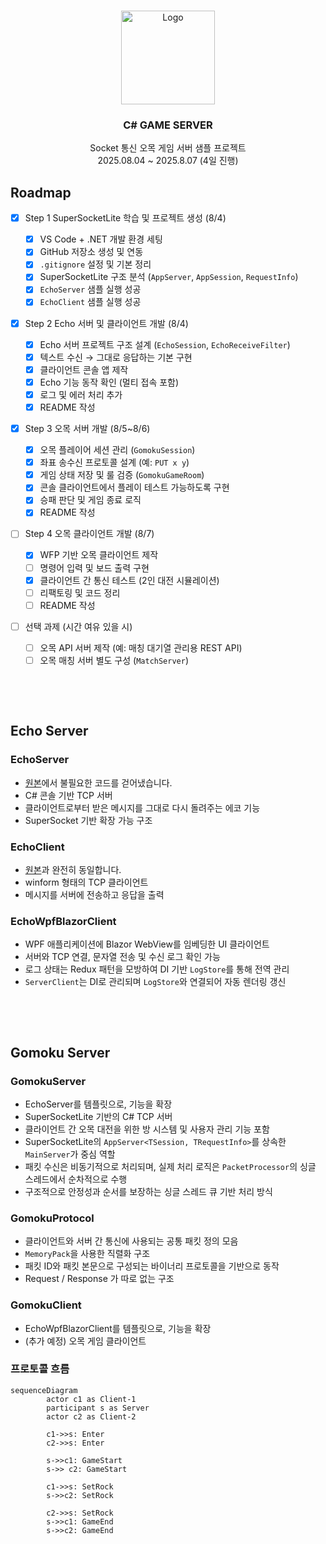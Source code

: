 <a id="readme-top"></a>



<!-- PROJECT LOGO -->
<br />
<div align="center">
  <img alt="Logo" width="150" src="https://github.com/user-attachments/assets/f9a7b92e-b45e-494f-8761-705f23632c92" />
  <h3 align="center">C# GAME SERVER</h3>
  <p align="center">
    Socket 통신 오목 게임 서버 샘플 프로젝트<br>
    2025.08.04 ~ 2025.8.07 (4일 진행)
  </p>
</div>


<a id="roadmap"></a>

## Roadmap

- [x] Step 1 SuperSocketLite 학습 및 프로젝트 생성 (8/4)

  - [x] VS Code + .NET 개발 환경 세팅
  - [x] GitHub 저장소 생성 및 연동
  - [x] `.gitignore` 설정 및 기본 정리
  - [x] SuperSocketLite 구조 분석 (`AppServer`, `AppSession`, `RequestInfo`)
  - [x] `EchoServer` 샘플 실행 성공
  - [x] `EchoClient` 샘플 실행 성공

- [x] Step 2 Echo 서버 및 클라이언트 개발 (8/4)

  - [x] Echo 서버 프로젝트 구조 설계 (`EchoSession`, `EchoReceiveFilter`)
  - [x] 텍스트 수신 → 그대로 응답하는 기본 구현
  - [x] 클라이언트 콘솔 앱 제작
  - [x] Echo 기능 동작 확인 (멀티 접속 포함)
  - [x] 로그 및 에러 처리 추가
  - [x] README 작성

- [x] Step 3 오목 서버 개발 (8/5~8/6)

  - [x] 오목 플레이어 세션 관리 (`GomokuSession`)
  - [x] 좌표 송수신 프로토콜 설계 (예: `PUT x y`)
  - [x] 게임 상태 저장 및 룰 검증 (`GomokuGameRoom`)
  - [x] 콘솔 클라이언트에서 플레이 테스트 가능하도록 구현
  - [x] 승패 판단 및 게임 종료 로직
  - [x] README 작성

- [ ] Step 4 오목 클라이언트 개발 (8/7)

  - [x] WFP 기반 오목 클라이언트 제작
  - [ ] 명령어 입력 및 보드 출력 구현
  - [x] 클라이언트 간 통신 테스트 (2인 대전 시뮬레이션)
  - [ ] 리팩토링 및 코드 정리
  - [ ] README 작성

- [ ] 선택 과제 (시간 여유 있을 시)

  - [ ] 오목 API 서버 제작 (예: 매칭 대기열 관리용 REST API)
  - [ ] 오목 매칭 서버 별도 구성 (`MatchServer`)

<!-- force spacing --> <p>&nbsp</p> <p>&nbsp</p> 
     
<a id="echo-server"></a>

## Echo Server

### EchoServer
- [원본](https://github.com/jacking75/dotnetconf_2023_SuperSocketLite_handson/tree/main/EchoServer)에서 불필요한 코드를 걷어냈습니다.
- C# 콘솔 기반 TCP 서버
- 클라이언트로부터 받은 메시지를 그대로 다시 돌려주는 에코 기능
- SuperSocket 기반 확장 가능 구조

### EchoClient
- [원본](https://github.com/jacking75/dotnetconf_2023_SuperSocketLite_handson/tree/main/EchoClient)과 완전히 동일합니다.
- winform 형태의 TCP 클라이언트
- 메시지를 서버에 전송하고 응답을 출력

### EchoWpfBlazorClient
- WPF 애플리케이션에 Blazor WebView를 임베딩한 UI 클라이언트
- 서버와 TCP 연결, 문자열 전송 및 수신 로그 확인 가능
- 로그 상태는 Redux 패턴을 모방하여 DI 기반 `LogStore`를 통해 전역 관리
- `ServerClient`는 DI로 관리되며 `LogStore`와 연결되어 자동 렌더링 갱신

<!-- force spacing --> <p>&nbsp</p> <p>&nbsp</p> 
     
<a id="gomoku-server"></a>

## Gomoku Server

### GomokuServer
- EchoServer를 템플릿으로, 기능을 확장
- SuperSocketLite 기반의 C# TCP 서버
- 클라이언트 간 오목 대전을 위한 방 시스템 및 사용자 관리 기능 포함
- SuperSocketLite의 `AppServer<TSession, TRequestInfo>`를 상속한 `MainServer`가 중심 역할
- 패킷 수신은 비동기적으로 처리되며, 실제 처리 로직은 `PacketProcessor`의 싱글 스레드에서 순차적으로 수행
- 구조적으로 안정성과 순서를 보장하는 싱글 스레드 큐 기반 처리 방식

### GomokuProtocol
- 클라이언트와 서버 간 통신에 사용되는 공통 패킷 정의 모음
- `MemoryPack`을 사용한 직렬화 구조
- 패킷 ID와 패킷 본문으로 구성되는 바이너리 프로토콜을 기반으로 동작
- Request / Response 가 따로 없는 구조

### GomokuClient
- EchoWpfBlazorClient를 템플릿으로, 기능을 확장
- (추가 예정) 오목 게임 클라이언트

### 프로토콜 흐름
```mermaid
sequenceDiagram
        actor c1 as Client-1
        participant s as Server
        actor c2 as Client-2

        c1->>s: Enter
        c2->>s: Enter

        s->>c1: GameStart
        s->> c2: GameStart

        c1->>s: SetRock
        s->>c2: SetRock

        c2->>s: SetRock
        s->>c1: GameEnd
        s->>c2: GameEnd

```
